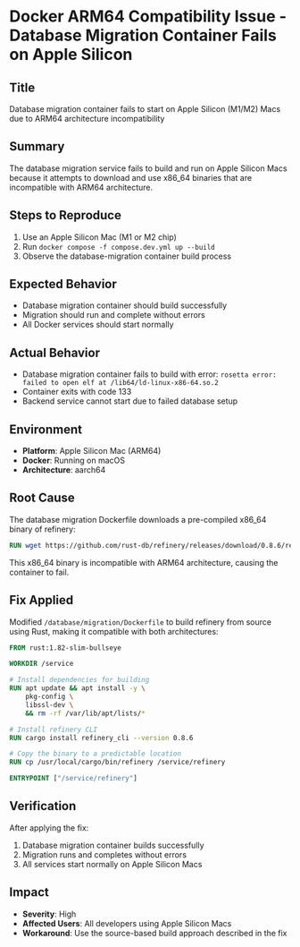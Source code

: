 # Docker ARM64 Compatibility Issue - Database Migration Container Fails on Apple Silicon

## Title
Database migration container fails to start on Apple Silicon (M1/M2) Macs due to ARM64 architecture incompatibility

## Summary
The database migration service fails to build and run on Apple Silicon Macs because it attempts to download and use x86_64 binaries that are incompatible with ARM64 architecture.

## Steps to Reproduce
1. Use an Apple Silicon Mac (M1 or M2 chip)
2. Run `docker compose -f compose.dev.yml up --build`
3. Observe the database-migration container build process

## Expected Behavior
- Database migration container should build successfully
- Migration should run and complete without errors
- All Docker services should start normally

## Actual Behavior
- Database migration container fails to build with error: `rosetta error: failed to open elf at /lib64/ld-linux-x86-64.so.2`
- Container exits with code 133
- Backend service cannot start due to failed database setup

## Environment
- **Platform**: Apple Silicon Mac (ARM64)
- **Docker**: Running on macOS
- **Architecture**: aarch64

## Root Cause
The database migration Dockerfile downloads a pre-compiled x86_64 binary of refinery:
```dockerfile
RUN wget https://github.com/rust-db/refinery/releases/download/0.8.6/refinery-0.8.6-x86_64-unknown-linux-musl.tar.gz
```

This x86_64 binary is incompatible with ARM64 architecture, causing the container to fail.

## Fix Applied
Modified `/database/migration/Dockerfile` to build refinery from source using Rust, making it compatible with both architectures:

```dockerfile
FROM rust:1.82-slim-bullseye

WORKDIR /service

# Install dependencies for building
RUN apt update && apt install -y \
    pkg-config \
    libssl-dev \
    && rm -rf /var/lib/apt/lists/*

# Install refinery CLI
RUN cargo install refinery_cli --version 0.8.6

# Copy the binary to a predictable location
RUN cp /usr/local/cargo/bin/refinery /service/refinery

ENTRYPOINT ["/service/refinery"]
```

## Verification
After applying the fix:
1. Database migration container builds successfully
2. Migration runs and completes without errors
3. All services start normally on Apple Silicon Macs

## Impact
- **Severity**: High
- **Affected Users**: All developers using Apple Silicon Macs
- **Workaround**: Use the source-based build approach described in the fix